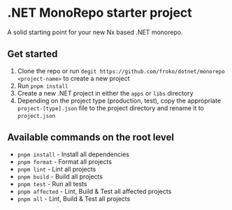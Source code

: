 # .NET MonoRepo starter project

A solid starting point for your new Nx based .NET monorepo.

## Get started

1. Clone the repo or run
   `degit https://github.com/froko/dotnet/monorepo <project-name>` to create a
   new project
2. Run `pnpm install`
3. Create a new .NET project in either the `apps` or `libs` directory
4. Depending on the project type (production, test), copy the appropriate
   `project-[type].json` file to the project directory and rename it to
   `project.json`

## Available commands on the root level

- `pnpm install` - Install all dependencies
- `pnpm format` - Format all projects
- `pnpm lint` - Lint all projects
- `pnpm build` - Build all projects
- `pnpm test` - Run all tests
- `pnpm affected` - Lint, Build & Test all affected projects
- `pnpm all` - Lint, Build & Test all projects

